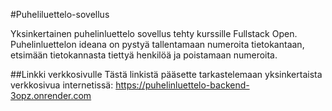 #Puheliluettelo-sovellus

Yksinkertainen puhelinluettelo sovellus tehty kurssille Fullstack Open. Puhelinluettelon ideana on pystyä tallentamaan numeroita tietokantaan, etsimään tietokannasta tiettyä henkilöä ja poistamaan numeroita.

##Linkki verkkosivulle
Tästä linkistä pääsette tarkastelemaan yksinkertaista verkkosivua internetissä: https://puhelinluettelo-backend-3opz.onrender.com
